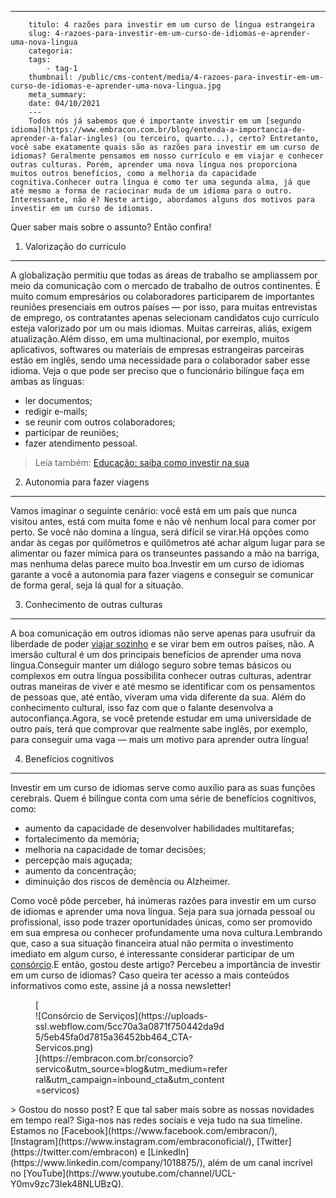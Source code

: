 ---
        titulo: 4 razões para investir em um curso de língua estrangeira
        slug: 4-razoes-para-investir-em-um-curso-de-idiomas-e-aprender-uma-nova-lingua
        categoria: 
        tags:
            - tag-1
        thumbnail: /public/cms-content/media/4-razoes-para-investir-em-um-curso-de-idiomas-e-aprender-uma-nova-lingua.jpg
        meta_summary: 
        date: 04/10/2021
        ---
        Todos nós já sabemos que é importante investir em um [segundo idioma](https://www.embracon.com.br/blog/entenda-a-importancia-de-aprender-a-falar-ingles) (ou terceiro, quarto...), certo? Entretanto, você sabe exatamente quais são as razões para investir em um curso de idiomas? Geralmente pensamos em nosso currículo e em viajar e conhecer outras culturas. Porém, aprender uma nova língua nos proporciona muitos outros benefícios, como a melhoria da capacidade cognitiva.Conhecer outra língua é como ter uma segunda alma, já que até mesmo a forma de raciocinar muda de um idioma para o outro. Interessante, não é? Neste artigo, abordamos alguns dos motivos para investir em um curso de idiomas.

Quer saber mais sobre o assunto? Então confira!

1. Valorização do currículo
---------------------------

A globalização permitiu que todas as áreas de trabalho se ampliassem por meio da comunicação com o mercado de trabalho de outros continentes. É muito comum empresários ou colaboradores participarem de importantes reuniões presenciais em outros países — por isso, para muitas entrevistas de emprego, os contratantes apenas selecionam candidatos cujo currículo esteja valorizado por um ou mais idiomas. Muitas carreiras, aliás, exigem atualização.Além disso, em uma multinacional, por exemplo, muitos aplicativos, softwares ou materiais de empresas estrangeiras parceiras estão em inglês, sendo uma necessidade para o colaborador saber esse idioma. Veja o que pode ser preciso que o funcionário bilíngue faça em ambas as línguas:

- ler documentos;
- redigir e-mails;
- se reunir com outros colaboradores;
- participar de reuniões;
- fazer atendimento pessoal.

> Leia também: [Educação: saiba como investir na sua](https://www.embracon.com.br/blog/educacao-saiba-como-investir-na-sua)

2. Autonomia para fazer viagens
-------------------------------

Vamos imaginar o seguinte cenário: você está em um país que nunca visitou antes, está com muita fome e não vê nenhum local para comer por perto. Se você não domina a língua, será difícil se virar.Há opções como andar às cegas por quilômetros e quilômetros até achar algum lugar para se alimentar ou fazer mímica para os transeuntes passando a mão na barriga, mas nenhuma delas parece muito boa.Investir em um curso de idiomas garante a você a autonomia para fazer viagens e conseguir se comunicar de forma geral, seja lá qual for a situação.

3. Conhecimento de outras culturas
----------------------------------

A boa comunicação em outros idiomas não serve apenas para usufruir da liberdade de poder [viajar sozinho](https://www.embracon.com.br/blog/quais-as-maiores-vantagens-de-fazer-intercambio-nos-eua) e se virar bem em outros países, não. A imersão cultural é um dos principais benefícios de aprender uma nova língua.Conseguir manter um diálogo seguro sobre temas básicos ou complexos em outra língua possibilita conhecer outras culturas, adentrar outras maneiras de viver e até mesmo se identificar com os pensamentos de pessoas que, até então, viveram uma vida diferente da sua. Além do conhecimento cultural, isso faz com que o falante desenvolva a autoconfiança.Agora, se você pretende estudar em uma universidade de outro país, terá que comprovar que realmente sabe inglês, por exemplo, para conseguir uma vaga — mais um motivo para aprender outra língua!

4. Benefícios cognitivos
------------------------

Investir em um curso de idiomas serve como auxílio para as suas funções cerebrais. Quem é bilíngue conta com uma série de benefícios cognitivos, como:

- aumento da capacidade de desenvolver habilidades multitarefas;
- fortalecimento da memória;
- melhoria na capacidade de tomar decisões;
- percepção mais aguçada;
- aumento da concentração;
- diminuição dos riscos de demência ou Alzheimer.

Como você pôde perceber, há inúmeras razões para investir em um curso de idiomas e aprender uma nova língua. Seja para sua jornada pessoal ou profissional, isso pode trazer oportunidades únicas, como ser promovido em sua empresa ou conhecer profundamente uma nova cultura.Lembrando que, caso a sua situação financeira atual não permita o investimento imediato em algum curso, é interessante considerar participar de um [consórcio](https://www.embracon.com.br/blog/tire-as-suas-duvidas-sobre-o-consorcio-de-educacao-embracon).E então, gostou deste artigo? Percebeu a importância de investir em um curso de idiomas? Caso queira ter acesso a mais conteúdos informativos como este, assine já a nossa newsletter!

<figure class="w-richtext-figure-type-image w-richtext-align-center" style="max-width:310px">[<div>![Consórcio de Serviços](https://uploads-ssl.webflow.com/5cc70a3a0871f750442da9d5/5eb45fa0d7815a36452bb464_CTA-Servicos.png)</div>](https://embracon.com.br/consorcio?servico&utm_source=blog&utm_medium=referral&utm_campaign=inbound_cta&utm_content=servicos)</figure>> Gostou do nosso post? E que tal saber mais sobre as nossas novidades em tempo real? Siga-nos nas redes sociais e veja tudo na sua timeline. Estamos no [Facebook](https://www.facebook.com/embracon/), [Instagram](https://www.instagram.com/embraconoficial/), [Twitter](https://twitter.com/embracon) e [LinkedIn](https://www.linkedin.com/company/1018875/), além de um canal incrível no [YouTube](https://www.youtube.com/channel/UCL-Y0mv9zc73Iek48NLUBzQ).
        